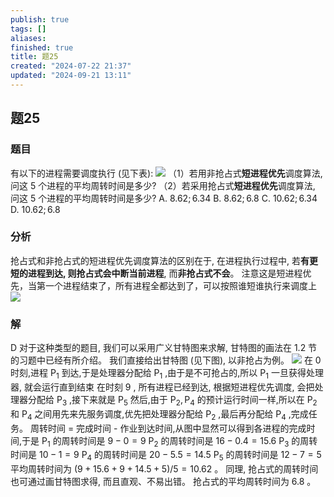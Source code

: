 ```yaml
---
publish: true
tags: []
aliases: 
finished: true
title: 题25
created: "2024-07-22 21:37"
updated: "2024-09-21 13:11"
---
```

## 题25
### 题目
有以下的进程需要调度执行 (见下表):
![](https://img.hwenyi.tech/202409171827498.webp)
（1）若用非抢占式**短进程优先**调度算法, 问这 5 个进程的平均周转时间是多少?
（2）若采用抢占式**短进程优先**调度算法, 问这 5 个进程的平均周转时间是多少? 
A. ${8.62};{6.34}$ 
B. ${8.62};{6.8}$ 
C. ${10.62};{6.34}$ 
D. ${10.62};{6.8}$
### 分析
抢占式和非抢占式的短进程优先调度算法的区别在于, 在进程执行过程中, 若**有更短的进程到达, 则抢占式会中断当前进程**, 而**非抢占式不会**。
注意这是短进程优先，当第一个进程结束了，所有进程全都达到了，可以按照谁短谁执行来调度上
![](https://img.hwenyi.tech/202409171911902.webp)
### 解
D
对于这种类型的题目, 我们可以采用广义甘特图来求解, 甘特图的画法在 1.2 节的习题中已经有所介绍。
我们直接给出甘特图 (见下图), 以非抢占为例。
![](https://img.hwenyi.tech/202407291547007.webp)
在 0 时刻,进程 ${\mathrm{P}}_{1}$ 到达,于是处理器分配给 ${\mathrm{P}}_{1}$ ,由于是不可抢占的,所以 ${\mathrm{P}}_{1}$ 一旦获得处理器, 就会运行直到结束
在时刻 9 , 所有进程已经到达, 根据短进程优先调度, 会把处理器分配给 ${\mathrm{P}}_{3}$ ,接下来就是 ${\mathrm{P}}_{5}$ 
然后,由于 ${\mathrm{P}}_{2},{\mathrm{P}}_{4}$ 的预计运行时间一样,所以在 ${\mathrm{P}}_{2}$ 和 ${\mathrm{P}}_{4}$ 之间用先来先服务调度,优先把处理器分配给 ${\mathrm{P}}_{2}$ ,最后再分配给 ${\mathrm{P}}_{4}$ ,完成任务。
周转时间 $=$ 完成时间 - 作业到达时间,从图中显然可以得到各进程的完成时间,于是 ${\mathrm{P}}_{1}$ 的周转时间是 $9 - 0 = 9$
${\mathrm{P}}_{2}$ 的周转时间是 ${16} - {0.4} = {15.6}$
${\mathrm{P}}_{3}$ 的周转时间是 ${10} - 1 = 9$
${\mathrm{P}}_{4}$ 的周转时间是 ${20} - {5.5} = {14.5}$
${\mathrm{P}}_{5}$ 的周转时间是 ${12} - 7 = 5$ 
平均周转时间为 $( {9 + {15.6} + 9 + {14.5} + 5}) /5 = {10.62}$ 。
同理, 抢占式的周转时间也可通过画甘特图求得, 而且直观、不易出错。
抢占式的平均周转时间为 6.8 。
